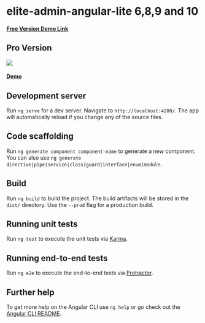 # elite-admin-angular-lite 6,8,9 and 10

<h4><a href="https://wrappixel.com/demos/angular-admin-templates/elite-angular-lite/angular/">Free Version Demo Link</a></h4>

## Pro Version

<a href="https://www.wrappixel.com/templates/elite-angular-admin/"><img src="https://www.wrappixel.com/wp-content/uploads/2019/01/elite-admin-angular-nw-1.jpg"/></a><br/>

<h4><a href="https://wrappixel.com/demos/angular-admin-templates/elite-angular/main/dashboard/dashboard1">Demo</a></h4>

## Development server

Run `ng serve` for a dev server. Navigate to `http://localhost:4200/`. The app will automatically reload if you change any of the source files.

## Code scaffolding

Run `ng generate component component-name` to generate a new component. You can also use `ng generate directive|pipe|service|class|guard|interface|enum|module`.

## Build

Run `ng build` to build the project. The build artifacts will be stored in the `dist/` directory. Use the `--prod` flag for a production build.

## Running unit tests

Run `ng test` to execute the unit tests via [Karma](https://karma-runner.github.io).

## Running end-to-end tests

Run `ng e2e` to execute the end-to-end tests via [Protractor](http://www.protractortest.org/).

## Further help

To get more help on the Angular CLI use `ng help` or go check out the [Angular CLI README](https://github.com/angular/angular-cli/blob/master/README.md).
